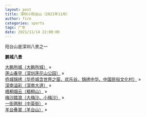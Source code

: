 ```yaml
---
layout: post
title: 深圳小阳台山（2021年11月）
author: fire
categories: sports 
tags: 广东
date: 2021/11/14 22:00:00
---
```


阳台山是深圳八景之一


**鹏城八景**

[大鹏所城（大鹏所城）](#) »  
[莲山春早（深圳莲花山公园）](#) »  
[侨城锦绣（华侨城含世界之窗、欢乐谷、锦绣中华、中国民俗文化村）](#) »  
[深南溢彩（深南大道）](#) »  
[梧桐烟云（梧桐山）](#) »  
[梅沙踏浪（大梅沙、小梅沙）](#) »  
[一街两制（中英街）](#) »  
[羊台叠翠（羊台山）](#) »